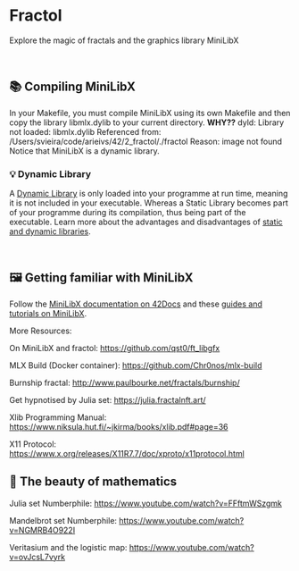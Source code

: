 # Fractol
Explore the magic of fractals and the graphics library MiniLibX

<br/>

## 📚 Compiling MiniLibX
In your Makefile, you must compile MiniLibX using its own Makefile and then copy the library libmlx.dylib to your current directory.
**WHY??**
dyld: Library not loaded: libmlx.dylib
  Referenced from: /Users/svieira/code/arieivs/42/2_fractol/./fractol
  Reason: image not found
Notice that MiniLibX is a dynamic library.

### 💡 Dynamic Library
A [Dynamic Library](https://www.techopedia.com/definition/27133/dynamic-library) is only loaded into your programme at run time, meaning it is not included in your executable.
Whereas a Static Library becomes part of your programme during its compilation, thus being part of the executable.
Learn more about the advantages and disadvantages of [static and dynamic libraries](https://www.learncpp.com/cpp-tutorial/a1-static-and-dynamic-libraries/).

<br/>

## 🖼 Getting familiar with MiniLibX
Follow the [MiniLibX documentation on 42Docs](https://harm-smits.github.io/42docs/libs/minilibx.html) and these [guides and tutorials on MiniLibX](https://gontjarow.github.io/MiniLibX/).

More Resources:

On MiniLibX and fractol: https://github.com/qst0/ft_libgfx

MLX Build (Docker container): https://github.com/Chr0nos/mlx-build

Burnship fractal: http://www.paulbourke.net/fractals/burnship/

Get hypnotised by Julia set: https://julia.fractalnft.art/

Xlib Programming Manual: https://www.niksula.hut.fi/~jkirma/books/xlib.pdf#page=36

X11 Protocol: https://www.x.org/releases/X11R7.7/doc/xproto/x11protocol.html

## 🐰 The beauty of mathematics

Julia set Numberphile: https://www.youtube.com/watch?v=FFftmWSzgmk

Mandelbrot set Numberphile: https://www.youtube.com/watch?v=NGMRB4O922I

Veritasium and the logistic map: https://www.youtube.com/watch?v=ovJcsL7vyrk
